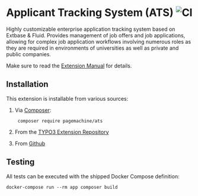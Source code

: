 # Applicant Tracking System (ATS) ![CI](https://github.com/pagemachine/ats/workflows/CI/badge.svg)

Highly customizable enterprise application tracking system based on Extbase & Fluid. Provides management of job offers and job applications, allowing for complex job application workflows involving numerous roles as they are required in environments of universities as well as private and public companies.

Make sure to read the [Extension Manual](https://docs.typo3.org/typo3cms/extensions/ats/) for details.

## Installation

This extension is installable from various sources:

1. Via [Composer](https://packagist.org/packages/pagemachine/ats):

        composer require pagemachine/ats

2. From the [TYPO3 Extension Repository](https://extensions.typo3.org/extension/ats/)
3. From [Github](https://github.com/pagemachine/ats/releases)

## Testing

All tests can be executed with the shipped Docker Compose definition:

    docker-compose run --rm app composer build
